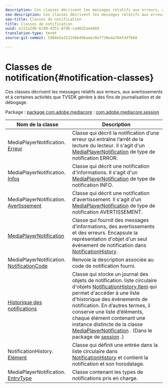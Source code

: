 ```yaml
---
description: Ces classes décrivent les messages relatifs aux erreurs, aux avertissements et à certaines activités que TVSDK génère à des fins de journalisation et de débogage.
seo-description: Ces classes décrivent les messages relatifs aux erreurs, aux avertissements et à certaines activités que TVSDK génère à des fins de journalisation et de débogage.
seo-title: Classes de notification
title: Classes de notification
uuid: e231a2d0-6190-4251-87db-ca46d2aee60d
translation-type: tm+mt
source-git-commit: 5908e5a3521966496aeec0ef730e4a704fddfb68

---
```



# Classes de notification{#notification-classes}

Ces classes décrivent les messages relatifs aux erreurs, aux avertissements et à certaines activités que TVSDK génère à des fins de journalisation et de débogage.

Package : [package com.adobe.mediacore](https://help.adobe.com/en_US/primetime/api/psdk/javadoc_1.4/com/adobe/mediacore/package-summary.html) : [com.adobe.mediacore.session](https://help.adobe.com/en_US/primetime/api/psdk/javadoc_1.4/com/adobe/mediacore/session/package-summary.html)

| Nom de la classe | Description |
|---|---|
| MediaPlayerNotification. [Erreur](https://help.adobe.com/en_US/primetime/api/psdk/javadoc_1.4/com/adobe/mediacore/MediaPlayerNotification.Error.html) | Classe qui décrit la notification d’une erreur qui entraîne l’arrêt de la lecture du lecteur. Il s&#39;agit d&#39;un [MediaPlayerNotification](https://help.adobe.com/en_US/primetime/api/psdk/javadoc_1.4/com/adobe/mediacore/MediaPlayerNotification.html) de type de notification ERROR. |
| MediaPlayerNotification. [Infos](https://help.adobe.com/en_US/primetime/api/psdk/javadoc_1.4/com/adobe/mediacore/MediaPlayerNotification.Info.html) | Classe qui décrit une notification d&#39;informations. Il s&#39;agit d&#39;un [MediaPlayerNotification](https://help.adobe.com/en_US/primetime/api/psdk/javadoc_1.4/com/adobe/mediacore/MediaPlayerNotification.html) de type de notification INFO. |
| MediaPlayerNotification. [Avertissement](https://help.adobe.com/en_US/primetime/api/psdk/javadoc_1.4/com/adobe/mediacore/MediaPlayerNotification.Warning.html) | Classe qui décrit une notification d&#39;avertissement. Il s&#39;agit d&#39;un [MediaPlayerNotification](https://help.adobe.com/en_US/primetime/api/psdk/javadoc_1.4/com/adobe/mediacore/MediaPlayerNotification.html) de type de notification AVERTISSEMENT. |
| [MediaPlayerNotification](https://help.adobe.com/en_US/primetime/api/psdk/javadoc_1.4/com/adobe/mediacore/MediaPlayerNotification.html) | Classe qui fournit des messages d’informations, des avertissements et des erreurs. Encapsule la représentation d&#39;objet d&#39;un seul événement de notification dans [NotificationHistory](https://help.adobe.com/en_US/primetime/api/psdk/javadoc_1.4/com/adobe/mediacore/session/NotificationHistory.html). |
| MediaPlayerNotification. [NotificationCode](https://help.adobe.com/en_US/primetime/api/psdk/javadoc_1.4/com/adobe/mediacore/MediaPlayerNotification.NotificationCode.html) | Renvoie la description associée au code de notification fourni. |
| [Historique des notifications](https://help.adobe.com/en_US/primetime/api/psdk/javadoc_1.4/com/adobe/mediacore/session/NotificationHistory.html) | Classe qui stocke un journal des objets de notification. liste circulaire d&#39;objets [NotificationHistory.Item](https://help.adobe.com/en_US/primetime/api/psdk/javadoc_1.4/com/adobe/mediacore/session/NotificationHistory.Item.html) qui permet d&#39;accéder à une liste d&#39;historique des événements de notification. En d’autres termes, il conserve une liste d’éléments, chaque élément contenant une instance distincte de la classe [MediaPlayerNotification](https://help.adobe.com/en_US/primetime/api/psdk/javadoc_1.4/com/adobe/mediacore/MediaPlayerNotification.html) . (Dans le package de [session](https://help.adobe.com/en_US/primetime/api/psdk/javadoc_1.4/com/adobe/mediacore/session/package-summary.html) .) |
| NotificationHistory. [Elément](https://help.adobe.com/en_US/primetime/api/psdk/javadoc_1.4/com/adobe/mediacore/session/NotificationHistory.Item.html) | Classe qui définit une entrée dans la liste circulaire dans [NotificationHistory](https://help.adobe.com/en_US/primetime/api/psdk/javadoc_1.4/com/adobe/mediacore/session/NotificationHistory.html) et contient la notification et son horodatage. |
| MediaPlayerNotification. [EntryType](https://help.adobe.com/en_US/primetime/api/psdk/javadoc_1.4/com/adobe/mediacore/MediaPlayerNotification.EntryType.html) | Classe contenant les types de notifications pris en charge. |